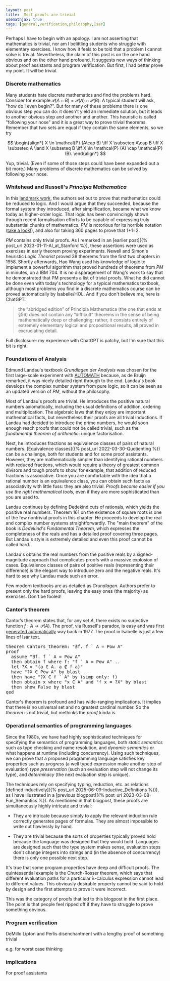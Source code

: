 ```yaml
---
layout: post
title:  Most proofs are trivial
usemathjax: true 
tags: [general,verification,philosophy,Isar]
---
```

Perhaps I have to begin with an apology. 
I am not asserting that mathematics is trivial,
nor am I belittling students who struggle with elementary exercises.
I know how it feels to be told that a problem I cannot solve is trivial.
Nevertheless, the claim of this post is on the one hand obvious and on the other hand profound.
It suggests new ways of thinking about proof assistants and program verification.
But first, I had better prove my point. It will be trivial.

### Discrete mathematics

Many students hate discrete mathematics and find the problems hard.
Consider for example $\mathcal{P} (A\cap B) = \mathcal{P} (A) \cap \mathcal{P} (B)$.
A typical student will ask, "how do I even begin?".
But for many of these problems there is one obvious step you can do:
it doesn't yield an immediate solution, but it leads to another obvious step and another and another.
This heuristic is called "following your nose" and it is a great way to prove trivial theorems.
Remember that two sets are equal if they contain the same elements, so we try

$$ 
\begin{align*}
X \in \mathcal{P} (A\cap B) \iff X \subseteq A\cap B \iff X \subseteq A \land X \subseteq B \iff X \in \mathcal{P} (A) \cap \mathcal{P} (B). 
\end{align*}
$$

Yup, trivial. (Even if some of those steps could have been expanded out a bit more.)
Many problems of discrete mathematics can be solved by following your nose.

### Whitehead and Russell's *Principia Mathematica*

In this [landmark work](https://plato.stanford.edu/entries/principia-mathematica/), 
the authors set out to prove that mathematics could be reduced to logic.
And I would argue that they succeeded, because the formal system they introduced, 
after simplification, became what we know today as higher-order logic.
That logic has been convincingly shown through recent formalisation efforts
to be capable of expressing truly substantial chunks of mathematics.
*PM* is notorious for its horrible notation ([take a look!](https://archive.org/details/alfred-north-whitehead-bertrand-russel-principia-mathematica.-1/Alfred%20North%20Whitehead%2C%20Bertrand%20Russel%20-%20Principia%20Mathematica.%201/page/107/mode/2up)), 
and also for taking 360 pages to prove that 1+1=2.

*PM* contains only trivial proofs.
As I remarked in an [earlier post]({% post_url 2023-01-11-AI_at_Stanford %}), 
these assertions were used as exercises in early theorem proving experiments.
Newell and Simon's heuristic *Logic Theorist* proved 38 theorems from the first two chapters in 1958. 
Shortly afterwards, Hao Wang used his knowledge of logic to implement a powerful algorithm that proved
hundreds of theorems from *PM* in minutes, on a IBM 704.
It is no disparagement of Wang's work to say that he demonstrated that PM presents a list of trivial proofs.
What he did cannot be done even with today's technology for a typical mathematics textbook,
although most problems you find in a discrete mathematics course
can be proved automatically by Isabelle/HOL. And if you don't believe me, here is ChatGPT:

> the “abridged edition” of Principia Mathematica (the one that ends at §56) does not contain any “difficult” theorems in the sense of being mathematically deep or challenging; rather, it consists entirely of extremely elementary logical and propositional results, all proved in excruciating detail.

Full disclosure: my experience with ChatGPT is patchy, 
but I'm sure that this bit is right.

### Foundations of Analysis

Edmund Landau's textbook *Grundlagen der Analysis* 
was chosen for the first large-scale experiment
with [AUTOMATH](https://lawrencecpaulson.github.io/tag/AUTOMATH) because, as de Bruijn remarked,
it was nicely detailed right through to the end.
Landau's book develops the complex number system from pure logic, 
so it can be seen as an updated version of *PM*, without the philosophy.

Most of Landau's proofs are trivial.
He introduces the positive natural numbers axiomatically,
including the usual definitions of addition, ordering and multiplication.
The algebraic laws that they enjoy are important mathematical facts, 
but nevertheless their proofs are all trivial inductions.
If Landau had decided to introduce the prime numbers,
he would soon enough reach proofs that could not be called trivial,
such as the *fundamental theorem of arithmetic*: unique factorisation.

Next, he introduces fractions as equivalence classes 
of pairs of natural numbers.
[Equivalence classes]({% post_url 2022-03-30-Quotienting %}) 
can be a challenge, both for students and for some proof assistants.
However, they are mathematically simpler
than identifying rational numbers with reduced fractions,
which would require a theory of greatest common divisors
and tough proofs to show, for example,
that addition of reduced fractions is associative.
Once you are comfortable with the idea that 
a rational number is an equivalence class,
you can obtain such facts as associativity
with little fuss: they are also trivial.
*Proofs become easier 
if you use the right mathematical tools*, 
even if they are more sophisticated than you are used to.

Landau continues by defining Dedekind cuts of rationals,
which yields the positive real numbers.
Theorem 161 on the existence of square roots
is one of the few nontrivial proofs in this chapter.
He proceeds to develop the real and complex number systems straightforwardly.
The "main theorem" of the book is *Dedekind's Fundamental Theorem*,
which expresses the completeness of the reals
and has a detailed proof covering three pages.
But Landau's style is extremely detailed and even this proof cannot be called hard.

Landau's obtains the real numbers 
from the positive reals by a signed-magnitude approach
that complicates proofs with a massive explosion of cases.
Equivalence classes of pairs of positive reals (representing their difference)
is the elegant way to introduce zero and the negative reals.
It's hard to see why Landau made such an error.

Few modern textbooks are as detailed as *Grundlagen*.
Authors prefer to present only the hard proofs, 
leaving the easy ones (the majority) as exercises.
Don't be fooled!

### Cantor’s theorem

Cantor’s theorem states that, for any set $A$, 
there exists no surjective function $f : A \to \mathcal{P}(A)$.
The proof, via Russell's paradox, is easy 
and was first [generated automatically](https://www.ijcai.org/Proceedings/77-1/Papers/100.pdf) way back in 1977.
The proof in Isabelle is just a few lines of Isar text.

<pre class="source">
<span class="keyword1 command">theorem</span> Cantors_theorem<span class="main">:</span> <span class="quoted"><span class="quoted"><span>"</span><span class="main">∄</span></span><span class="bound">f</span><span class="main">.</span></span> <span class="bound">f</span> <span class="main">`</span> <span class="free">A</span> <span class="main">=</span> <span class="const">Pow</span> <span class="free">A</span><span>"</span><span>
</span><span class="keyword1 command">proof</span><span>
  </span><span class="keyword3 command">assume</span> <span class="quoted"><span class="quoted"><span>"</span><span class="main">∃</span></span><span class="bound">f</span><span class="main">.</span></span> <span class="bound">f</span> <span class="main">`</span> <span class="free">A</span> <span class="main">=</span> <span class="const">Pow</span> <span class="free">A</span><span>"</span><span>
  </span><span class="keyword1 command">then</span> <span class="keyword3 command">obtain</span> <span class="skolem skolem">f</span> <span class="keyword2 keyword">where</span> f<span class="main">:</span> <span class="quoted"><span class="quoted"><span>"</span><span class="skolem">f</span> <span class="main">`</span></span> <span class="free">A</span> <span class="main">=</span></span> <span class="const">Pow</span> <span class="free">A</span><span>"</span> <span class="keyword1 command">..</span><span>
  </span><span class="keyword1 command">let</span> <span class="var quoted var">?X</span> <span class="main">=</span> <span class="quoted"><span class="quoted"><span>"</span><span class="main">{</span><span class="bound bound">a</span> <span class="main">∈</span> <span class="free">A</span><span class="main">.</span> <span class="bound">a</span> <span class="main">∉</span></span> <span class="skolem">f</span> <span class="bound">a</span><span class="main">}</span><span>"</span></span><span>
  </span><span class="keyword1 command">have</span> <span class="quoted"><span class="quoted"><span>"</span><span class="var">?X</span> <span class="main">∈</span></span> </span><span class="const">Pow</span> <span class="free">A</span><span>"</span> <span class="keyword1 command">by</span> <span class="operator">blast</span><span>
  </span><span class="keyword1 command">then</span> <span class="keyword1 command">have</span> <span class="quoted"><span class="quoted"><span>"</span><span class="var">?X</span> <span class="main">∈</span></span> <span class="skolem">f</span> <span class="main">`</span></span> <span class="free">A</span><span>"</span> <span class="keyword1 command">by</span> <span class="main">(</span><span class="operator">simp</span> <span class="quasi_keyword">only</span><span class="main main">:</span> f<span class="main">)</span><span>
  </span><span class="keyword1 command">then</span> <span class="keyword3 command">obtain</span> <span class="skolem skolem">x</span> <span class="keyword2 keyword">where</span> <span class="quoted"><span class="quoted"><span>"</span><span class="skolem">x</span> <span class="main">∈</span></span> <span class="free">A</span><span>"</span></span> <span class="keyword2 keyword">and</span> <span class="quoted"><span class="quoted"><span>"</span><span class="skolem">f</span> <span class="skolem">x</span> <span class="main">=</span></span> <span class="var">?X</span><span>"</span></span> <span class="keyword1 command">by</span> <span class="operator">blast</span><span>
  </span><span class="keyword1 command">then</span> <span class="keyword3 command">show</span> <span class="const">False</span> <span class="keyword1 command">by</span> <span class="operator">blast</span><span>
</span><span class="keyword1 command">qed</span>
</pre>

Cantor's theorem is profound and has wide-ranging implications.
It implies that there is no universal set and no greatest cardinal number.
So the *theorem* is not trivial, but methinks the *proof* kinda is.

### Operational semantics of programming languages

Since the 1980s, we have had highly sophisticated techniques
for specifying the semantics of programming languages, both
*static semantics* such as type checking and name resolution, and
*dynamic semantics* or what happens at runtime (including concurrency).
Using such techniques, we can prove that a proposed programming language satisfies
key properties such as 
*progress* (a well typed expression make another step of evaluation)
*type preservation* (such an evaluation step will not change its type),
and *determinacy* (the next evaluation step is unique).

The techniques rely on specifying typing, reduction, etc. as relations 
[defined inductively]({% post_url 2025-06-09-Inductive_Definitions %})),
as I have illustrated in a [previous blogpost]({% post_url 2023-03-08-Fun_Semantics %}).
As mentioned in that blogpost, these proofs are simultaneously highly intricate and trivial: 

* They are intricate because simply to apply the relevant induction rule correctly
generates pages of formulas. They are almost impossible to write out flawlessly by hand.

* They are trivial because the sorts of properties typically proved hold because the language was designed that they would hold. 
Languages are designed such that the type system makes sense, 
evaluation steps don't change integers into strings and 
(in the absence of concurrency) there is only one possible next step.

It's true that some program properties have deep and difficult proofs.
The quintessential example is the Church-Rosser theorem,
which says that different evaluation paths for a particular
λ-calculus expression cannot lead to different values.
This obviously desirable property cannot be said to hold by design
and the first attempts to prove it were incorrect.

This was the category of proofs that led to this blogpost in the first place.
The point is that people feel ripped off if they have to struggle 
to prove something obvious.

### Program verification

DeMillo Lipton and Perlis disenchantment with a lengthy proof of something trivial

e.g. for worst case thinking

### implications


For proof assistants

